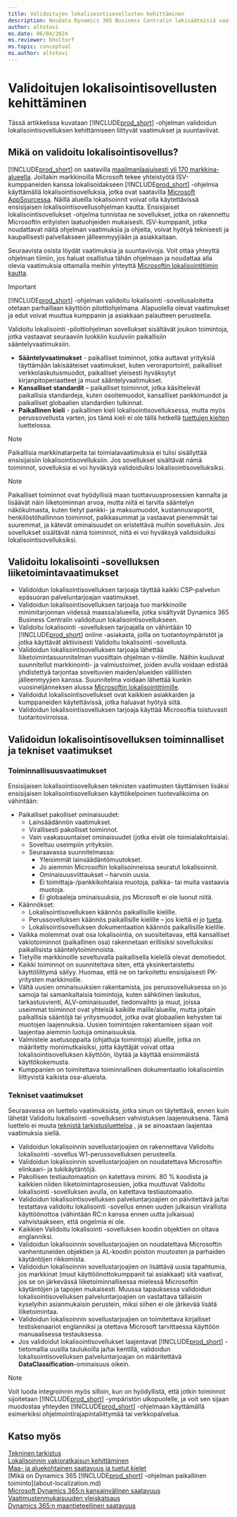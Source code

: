 ```yaml
---
title: Validoitujen lokalisointisovellusten kehittäminen
description: Noudata Dynamics 365 Business Centralin lakisääteisiä vaatimuksia validoituna lokalisointisovelluksena.
author: altotovi
ms.date: 06/04/2024
ms.reviewer: bholtorf
ms.topic: conceptual
ms.author: altotovi
---
```


# Validoitujen lokalisointisovellusten kehittäminen

Tässä artikkelissa kuvataan [!INCLUDE[prod_short](includes/prod_short.md)] -ohjelman validoidun lokalisointisovelluksen kehittämiseen liittyvät vaatimukset ja suuntaviivat.

## Mikä on validoitu lokalisointisovellus?

[!INCLUDE[prod_short](includes/prod_short.md)] on saatavilla [maailmanlaajuisesti yli 170 markkina-alueella](/dynamics365/business-central/dev-itpro/compliance/apptest-countries-and-translations?toc=/dynamics365/business-central/toc.json). Joillakin markkinoilla Microsoft tekee yhteistyötä ISV-kumppaneiden kanssa lokalisoidakseen [!INCLUDE[prod_short](includes/prod_short.md)] -ohjelmia käyttämällä lokalisointisovelluksia, jotka ovat saatavilla [Microsoft AppSourcessa](https://go.microsoft.com/fwlink/?linkid=2081646). Näillä alueilla lokalisoinnit voivat olla käytettävissä ensisijaisen lokalisointisovellusohjelman kautta. Ensisijaiset lokalisointisovellukset -ohjelma tunnistaa ne sovellukset, jotka on rakennettu Microsoftin erityisten laatuohjeiden mukaisesti. ISV-kumppanit, jotka noudattavat näitä ohjelman vaatimuksia ja ohjeita, voivat hyötyä teknisesti ja kaupallisesti palvellakseen jälleenmyyjiään ja asiakkaitaan.  

Seuraavista osista löydät vaatimuksia ja suuntaviivoja. Voit ottaa yhteyttä ohjelman tiimiin, jos haluat osallistua tähän ohjelmaan ja noudattaa alla olevia vaatimuksia ottamalla meihin yhteyttä [Microsoftin lokalisointitiimin kautta](mailto:d365bcloc@microsoft.com).   

> [!IMPORTANT]
> [!INCLUDE[prod_short](includes/prod_short.md)] -ohjelman validoitu lokalisointi -sovellusaloitetta otetaan parhaillaan käyttöön pilottiohjelmana. Alapuolella olevat vaatimukset ja edut voivat muuttua kumppanin ja asiakkaan palautteen perusteella.  

Validoitu lokalisointi -pilottiohjelman sovellukset sisältävät joukon toimintoja, jotka vastaavat seuraaviin luokkiin kuuluviin paikallisiin sääntelyvaatimuksiin.  

- **Sääntelyvaatimukset** - paikalliset toiminnot, jotka auttavat yrityksiä täyttämään lakisääteiset vaatimukset, kuten veroraportointi, paikalliset verkkolaskutusmuodot, paikalliset yleisesti hyväksytyt kirjanpitoperiaatteet ja muut sääntelyvaatimukset.
- **Kansalliset standardit** – paikalliset toiminnot, jotka käsittelevät paikallisia standardeja, kuten osoitemuodot, kansalliset pankkimuodot ja paikalliset globaalien standardien tulkinnat.
- **Paikallinen kieli** - paikallinen kieli lokalisointisovelluksessa, mutta myös perussovellusta varten, jos tämä kieli ei ole tällä hetkellä [tuettujen kielten](/dynamics365/business-central/dev-itpro/compliance/apptest-countries-and-translations?toc=/dynamics365/business-central/toc.json) luettelossa.

> [!NOTE]
> Paikallisia markkinatarpeita tai toimialavaatimuksia ei tulisi sisällyttää ensisijaisiin lokalisointisovelluksiin. Jos sovellukset sisältävät nämä toiminnot, sovelluksia ei voi hyväksyä validoiduiksi lokalisointisovelluksiksi.

> [!NOTE]
> Paikalliset toiminnot ovat hyödyllisiä maan tuottavuusprosessien kannalta ja lisäävät näin liiketoiminnan arvoa, mutta niitä ei tarvita sääntelyn näkökulmasta, kuten tietyt pankki- ja maksumuodot, kustannusraportit, henkilöstöhallinnon toiminnot, palkkasummat ja vastaavat pienemmät tai suuremmat, ja kätevät ominaisuudet on eristettävä muihin sovelluksiin. Jos sovellukset sisältävät nämä toiminnot, niitä ei voi hyväksyä validoiduiksi lokalisointisovelluksiksi.   

## Validoitu lokalisointi -sovelluksen liiketoimintavaatimukset  

- Validoidun lokalisointisovelluksen tarjoaja täyttää kaikki CSP-palvelun epäsuoran palveluntarjoajan vaatimukset.  
- Validoidun lokalisointisovelluksen tarjoaja tuo markkinoille minimitarjonnan viidessä maassa/alueella, jotka sisältyvät Dynamics 365 Business Centralin validoituun lokalisointisovellukseen. 
- Validoitu lokalisointi -sovelluksen tarjoajalla on vähintään 10 [!INCLUDE[prod_short](includes/prod_short.md)] online -asiakasta, joilla on tuotantoympäristöt ja jotka käyttävät aktiivisesti Validoitu lokalisointi -sovellusta. 
- Validoidun lokalisointisovelluksen tarjoaja lähettää liiketoimintasuunnitelman vuosittain ohjelman v-tiimille. Näihin kuuluvat suunnitellut markkinointi- ja valmiustoimet, joiden avulla voidaan edistää yhdistettyä tarjontaa soveltuvien maiden/alueiden välillisten jälleenmyyjien kanssa. Suunnitelma voidaan lähettää kunkin vuosineljänneksen alussa [Microsoftin lokalisointitiimille](mailto:d365bcloc@microsoft.com).  
- Validoidut lokalisointisovellukset ovat kaikkien asiakkaiden ja kumppaneiden käytettävissä, jotka haluavat hyötyä siitä.     
- Validoidun lokalisointisovelluksen tarjoaja käyttää Microsoftia toistuvasti tuotantovirroissa.

## Validoidun lokalisointisovelluksen toiminnalliset ja tekniset vaatimukset  

### Toiminnallisuusvaatimukset   

Ensisijaisen lokalisointisovelluksen teknisten vaatimusten täyttämisen lisäksi ensisijaisen lokalisointisovelluksen käyttökelpoinen tuotevalikoima on vähintään:  

- Paikalliset pakolliset ominaisuudet:   
  - Lainsäädännön vaatimukset.   
  - Virallisesti pakolliset toiminnot. 
  - Vain vaakasuuntaiset ominaisuudet (jotka eivät ole toimialakohtaisia).  
  - Soveltuu useimpiin yrityksiin.  
  - Seuraavassa suunnitelmassa:   
    - Yleisimmät lainsäädäntömuutokset. 
    - Jo aiemmin Microsoftin lokalisoinneissa seuratut lokalisoinnit. 
    - Ominaisuusviittaukset – harvoin uusia.  
    - Ei toimittaja-/pankkikohtaisia muotoja, palkka- tai muita vastaavia muotoja. 
    - Ei globaaleja ominaisuuksia, jos Microsoft ei ole luonut niitä. 
- Käännökset: 
  - Lokalisointisovelluksen käännös paikallisille kielille. 
  - Perussovelluksen käännös paikallisille kielille – jos kieltä ei jo [tueta](/dynamics365/business-central/dev-itpro/compliance/apptest-countries-and-translations?toc=/dynamics365/business-central/toc.json).  
  - Lokalisointisovelluksen dokumentaation käännös paikallisille kielille. 
- Vaikka molemmat ovat osa lokalisointia, on suositeltavaa, että kansalliset vakiotoiminnot (paikallinen osa) rakennetaan erillisiksi sovelluksiksi paikallisista sääntelytoiminnoista. 
- Tietyille markkinoille soveltuvalla paikallisella kielellä olevat demotiedot.   
- Kaikki toiminnot on suunniteltava siten, että yksinkertaistettu käyttöliittymä säilyy. Huomaa, että ne on tarkoitettu ensisijaisesti PK-yritysten markkinoille.  
- Vältä uusien ominaisuuksien rakentamista, jos perussovelluksessa on jo samoja tai samankaltaisia toimintoja, kuten sähköinen laskutus, tarkastusvienti, ALV-ominaisuudet, tiedonvaihto ja muut, joissa useimmat toiminnot ovat yhteisiä kaikille maille/alueille, mutta joitain paikallisia sääntöjä tai yritysmuodot, jotka ovat globaalien kehysten tai muotojen laajennuksia. Uusien toimintojen rakentamisen sijaan voit laajentaa aiemmin luotuja ominaisuuksia.  
- Valmistele asetusoppaita (ohjattuja toimintoja) alueille, jotka on määritetty monimutkaisiksi, jotta käyttäjät voivat ottaa lokalisointisovelluksen käyttöön, löytää ja käyttää ensimmäistä käyttökokemusta.  
- Kumppanien on toimitettava toiminnallinen dokumentaatio lokalisointiin liittyvistä kaikista osa-alueista.  

### Tekniset vaatimukset  

Seuraavassa on luettelo vaatimuksista, jotka sinun on täytettävä, ennen kuin lähetät Validoitu lokalisointi -sovelluksen vahvistuksen laajennuksena. Tämä luettelo ei muuta [teknistä tarkistusluetteloa](/dynamics365/business-central/dev-itpro/developer/devenv-checklist-submission) , ja se ainoastaan laajentaa vaatimuksia siellä.  

- Validoidun lokalisoinnin sovellustarjoajien on rakennettava Validoitu lokalisointi -sovellus W1-perussovelluksen perusteella.  
- Validoidun lokalisoinnin sovellustarjoajien on noudatettava Microsoftin elinkaari- ja tukikäytäntöjä.   
- Pakollisen testiautomaation on katettava minimi. 80 % koodista ja kaikkien niiden liiketoimintaprosessien, jotka muuttuvat Validoitu lokalisointi -sovelluksen avulla, on katettava testiautomaatio.  
- Validoidun lokalisointisovelluksen palveluntarjoajien on päivitettävä ja/tai testattava validoitu lokalisointi -sovellus ennen uuden julkaisun virallista käyttöönottoa (vähintään RC:n kanssa ennen uutta julkaisua) vahvistaakseen, että ongelmia ei ole. 
- Kaikkien Validoitu lokalisointi -sovelluksen koodin objektien on oltava englanniksi.   
- Validoidun lokalisoinnin sovellustarjoajien on noudatettava Microsoftin vanhentuneiden objektien ja AL-koodin poiston muutosten ja parhaiden käytäntöjen rikkomista.  
- Validoidun lokalisoinnin sovellustarjoajien on lisättävä uusia tapahtumia, jos markkinat (muut käyttöönottokumppanit tai asiakkaat) sitä vaativat, jos se on järkevässä liiketoiminnallisessa mielessä Microsoftin käytäntöjen ja tapojen mukaisesti. Muussa tapauksessa validoidun lokalisointisovelluksen palveluntarjoajien on vastattava tällaisiin kyselyihin asianmukaisin perustein, miksi siihen ei ole järkevää lisätä liiketoimintaa. 
- Validoidun lokalisoinnin sovellustarjoajien on toimitettava kirjalliset testiskenaariot englanniksi ja otettava Microsoft tarvittaessa käyttöön manuaalisessa testauksessa.  
- Jos validoidut lokalisointisovellukset laajentavat [!INCLUDE[prod_short](includes/prod_short.md)] -tietomallia uusilla taulukoilla ja/tai kentillä, validoidun lokalisointisovelluksen palveluntarjoajan on määritettävä **DataClassification**-ominaisuus oikein.

> [!NOTE]  
> Voit luoda integroinnin myös silloin, kun on hyödyllistä, että jotkin toiminnot sijoitetaan [!INCLUDE[prod_short](includes/prod_short.md)] -ympäristön ulkopuolelle, ja voit sen sijaan muodostaa yhteyden [!INCLUDE[prod_short](includes/prod_short.md)] -ohjelmaan käyttämällä esimerkiksi ohjelmointirajapintaliittymää tai verkkopalvelua.

## Katso myös

[Tekninen tarkistus](/dynamics365/business-central/dev-itpro/developer/devenv-checklist-submission)  
[Lokalisoinnin vakioratkaisun kehittäminen](/dynamics365/business-central/dev-itpro/developer/readiness/readiness-develop-localization)  
[Maa- ja aluekohtainen saatavuus ja tuetut kielet](/dynamics365/business-central/dev-itpro/compliance/apptest-countries-and-translations)  
[Mikä on Dynamics 365 [!INCLUDE[prod_short](includes/prod_short.md)] -ohjelman paikallinen toiminto](about-localization.md)  
[Microsoft Dynamics 365:n kansainvälinen saatavuus](/dynamics365/get-started/availability)  
[Vaatimustenmukaisuuden yleiskatsaus](compliance/compliance-overview.md)  
[Dynamics 365:n maantieteellinen saatavuus](https://dynamics.microsoft.com/en-us/availability-reports/georeport/)  
